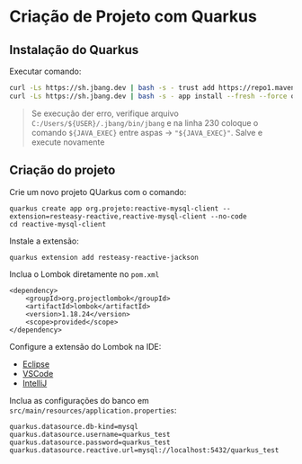 # Criação de Projeto com Quarkus

## Instalação do Quarkus

Executar comando:
```bash
curl -Ls https://sh.jbang.dev | bash -s - trust add https://repo1.maven.org/maven2/io/quarkus/quarkus-cli/
curl -Ls https://sh.jbang.dev | bash -s - app install --fresh --force quarkus@quarkusio
```

> Se execução der erro, verifique arquivo `C:/Users/${USER}/.jbang/bin/jbang` e na linha 230 coloque o comando `${JAVA_EXEC}` entre aspas -> `"${JAVA_EXEC}"`. Salve e execute novamente

## Criação do projeto

Crie um novo projeto QUarkus com o comando:
```
quarkus create app org.projeto:reactive-mysql-client --extension=resteasy-reactive,reactive-mysql-client --no-code
cd reactive-mysql-client
```

Instale a extensão:
```
quarkus extension add resteasy-reactive-jackson
```

Inclua o Lombok diretamente no `pom.xml`

```
<dependency>
	<groupId>org.projectlombok</groupId>
	<artifactId>lombok</artifactId>
	<version>1.18.24</version>
	<scope>provided</scope>
</dependency>
```

Configure a extensão do Lombok na IDE:
- [Eclipse](https://projectlombok.org/setup/eclipse)
- [VSCode](https://projectlombok.org/setup/vscode)
- [IntelliJ](https://projectlombok.org/setup/intellij)

Inclua as configurações do banco em `src/main/resources/application.properties`:

```
quarkus.datasource.db-kind=mysql
quarkus.datasource.username=quarkus_test
quarkus.datasource.password=quarkus_test
quarkus.datasource.reactive.url=mysql://localhost:5432/quarkus_test
```
